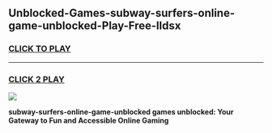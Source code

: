 
## Unblocked-Games-subway-surfers-online-game-unblocked-Play-Free-lldsx
<h3>
<a href="https://premium76.site?title=subway-surfers-online-game-unblocked&ref=19M">CLICK TO PLAY</a></h3>
<hr>

<h3>
<a href="https://premium76.site?title=subway-surfers-online-game-unblocked&ref=19M">CLICK 2 PLAY</a>
  
</h3>

<a href="https://premium76.site?title=subway-surfers-online-game-unblocked&ref=19M"><img src="https://clearcache.store/games.png"></a>


**subway-surfers-online-game-unblocked games unblocked: Your Gateway to Fun and Accessible Online Gaming**
